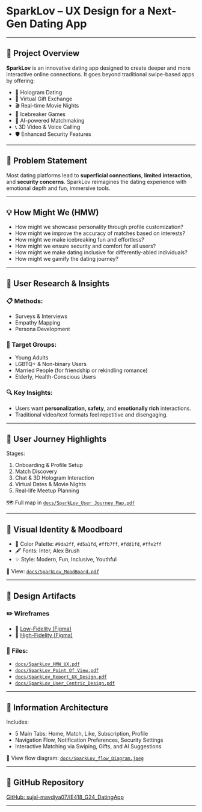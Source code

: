 
# SparkLov – UX Design for a Next-Gen Dating App


---

## 📌 Project Overview

**SparkLov** is an innovative dating app designed to create deeper and more interactive online connections. It goes beyond traditional swipe-based apps by offering:

- 👥 Hologram Dating  
- 🎁 Virtual Gift Exchange  
- 🎬 Real-time Movie Nights  
- 🧊 Icebreaker Games  
- 🤖 AI-powered Matchmaking  
- 📞 3D Video & Voice Calling  
- 🛡️ Enhanced Security Features

---

## 🎯 Problem Statement

Most dating platforms lead to **superficial connections**, **limited interaction**, and **security concerns**. SparkLov reimagines the dating experience with emotional depth and fun, immersive tools.

---

## 💡 How Might We (HMW)

- How might we showcase personality through profile customization?
- How might we improve the accuracy of matches based on interests?
- How might we make icebreaking fun and effortless?
- How might we ensure security and comfort for all users?
- How might we make dating inclusive for differently-abled individuals?
- How might we gamify the dating journey?

---

## 👤 User Research & Insights

### 📋 Methods:
- Surveys & Interviews
- Empathy Mapping
- Persona Development

### 👥 Target Groups:
- Young Adults
- LGBTQ+ & Non-binary Users
- Married People (for friendship or rekindling romance)
- Elderly, Health-Conscious Users

### 🔍 Key Insights:
- Users want **personalization, safety**, and **emotionally rich** interactions.
- Traditional video/text formats feel repetitive and disengaging.

---

## 🧭 User Journey Highlights

Stages:
1. Onboarding & Profile Setup
2. Match Discovery
3. Chat & 3D Hologram Interaction
4. Virtual Dates & Movie Nights
5. Real-life Meetup Planning

🗺️ Full map in [`docs/SparkLov_User Journey Map.pdf`](docs/SparkLov_User%20Journey%20Map.pdf)

---

## 🎨 Visual Identity & Moodboard

- 🎨 Color Palette: `#9da2ff`, `#d5a1fd`, `#ffb7ff`, `#fdd1fd`, `#ffe2ff`
- 🖋️ Fonts: Inter, Alex Brush
- ✨ Style: Modern, Fun, Inclusive, Youthful

📘 View: [`docs/SparkLov_MoodBoard.pdf`](docs/SparkLov_MoodBoard.pdf)

---

## 📐 Design Artifacts

### ✏️ Wireframes
- 🔹 [Low-Fidelity (Figma)](https://www.figma.com/design/yI71YhleppH1sZiSxbG5By/DatingApp_Wireframe?node-id=0-1&p=f)
- 🔸 [High-Fidelity (Figma)](https://www.figma.com/design/gJXzYD3yBpGihYkDvfc43Q/mobile-dating?node-id=0-1&p=f)

### 📂 Files:
- [`docs/SparkLov_HMW_UX.pdf`](docs/SparkLov_HMW_UX.pdf)
- [`docs/SparkLov_Point_Of_View.pdf`](docs/SparkLov_Point_Of_View.pdf)
- [`docs/SparkLov_Report_UX_Design.pdf`](docs/SparkLov_Report_UX_Design.pdf)
- [`docs/SparkLov_User_Centric_Design.pdf`](docs/SparkLov_User_Centric_Design.pdf)

---

## 🧠 Information Architecture

Includes:
- 5 Main Tabs: Home, Match, Like, Subscription, Profile  
- Navigation Flow, Notification Preferences, Security Settings  
- Interactive Matching via Swiping, Gifts, and AI Suggestions

🧾 View flow diagram: [`docs/SparkLov_flow_Diagram.jpeg`](docs/SparkLov_flow_Diagram.jpeg)

---

## 🔗 GitHub Repository

[GitHub: sujal-mavdiya07/IE418_G24_DatingApp](https://github.com/sujal-mavdiya07/IE418_G24_DatingApp)

---
